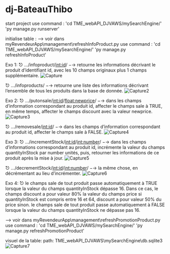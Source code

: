 # dj-BateauThibo
start project
use command : 
'cd TME_webAPI_DJVAWS/mySearchEngine/'
'py manage.py runserver'

initialise table : 
--> voir dans myRevendeurApp\management\refreshInfoProduct.py
use command : 
'cd TME_webAPI_DJVAWS/mySearchEngine/'
'py manage.py refreshInfoProduct'

Exo 1:
 ⎋ .../infoproduct/<int:id>/ −→ retourne les informations décrivant le produit d’identifiant id, avec les 10 champs originaux plus 1 champs supplémentaire.
![Capture](https://user-images.githubusercontent.com/43207346/110635992-04cf8900-81ac-11eb-99d7-6742757bcfe1.PNG)

 ⎋ .../infoproducts/ −→ retourne une liste des informations décrivant l’ensemble de tous les produits dans la base de donnée.
 ![Capture2](https://user-images.githubusercontent.com/43207346/110636444-8b846600-81ac-11eb-9efa-e63486a52af4.PNG)
 
 Exo 2:
 ⎋ .../putonsale/<int:id>/<float:newprice>/ −→ dans les champs d’information correspondant au
produit id, affecter le champs sale à TRUE, en même temps, affecter le champs discount avec la valeur
newprice.
![Capture3](https://user-images.githubusercontent.com/43207346/110636889-16656080-81ad-11eb-821d-e86f14d69881.PNG)

 ⎋ .../removesale/<int:id>/ −→ dans les champs d’information correspondant au produit id, affecter le
champs sale à FALSE.
![Capture4](https://user-images.githubusercontent.com/43207346/110637188-6ba17200-81ad-11eb-8fdb-05abeda8eaf5.PNG)

 Exo 3:
 ⎋ .../incrementStock/<int:id>/<int:number>/ −→ dans les champs d’informations correspondant au
produit id, incrémente la valeur du champs quantityInStock par number unités, puis, retourner les
informations de ce produit après la mise à jour.
![Capture5](https://user-images.githubusercontent.com/43207346/110637490-ba4f0c00-81ad-11eb-9126-c8b895a8726f.PNG)

 ⎋ .../decrementStock/<int:id>/<int:number>/ −→ la même chose, en décrémentant au lieu d’incrémenter.
 ![Capture6](https://user-images.githubusercontent.com/43207346/110637663-ee2a3180-81ad-11eb-8969-dc88950f47cc.PNG)

Exo 4:
⎋ le champs sale de tout produit passe automatiquement à TRUE lorsque la valeur du champs quantityInStock
dépasse 16. Dans ce cas, le champs discount a pour valeur 80% la valeur du champs price si quantityInStock
est compris entre 16 et 64, discount a pour valeur 50% du price sinon.
le champs sale de tout produit passe automatiquement à FALSE lorsque la valeur du champs quantityInStock
ne dépasse pas 16.

--> voir dans myRevendeurApp\management\refreshPromotionProduct.py
use command : 
'cd TME_webAPI_DJVAWS/mySearchEngine/'
'py manage.py refreshPromotionProduct'

visuel de la table:
path: TME_webAPI_DJVAWS\mySearchEngine\db.sqlite3
![Capture7](https://user-images.githubusercontent.com/43207346/110638690-2716d600-81af-11eb-92ec-b9eb5f789164.PNG)
